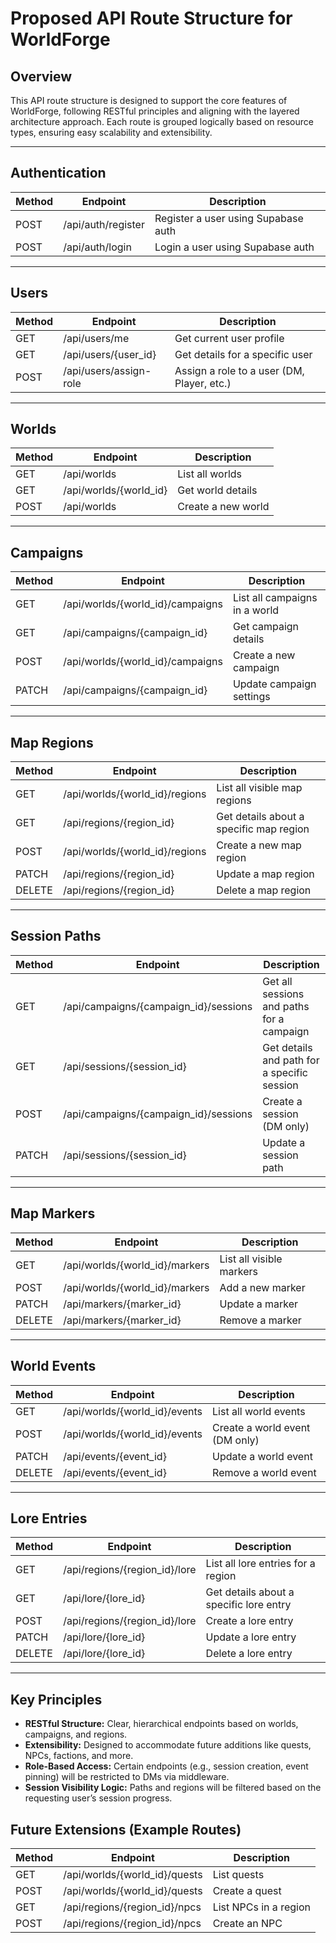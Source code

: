 # Proposed API Route Structure for WorldForge

## Overview

This API route structure is designed to support the core features of WorldForge, following RESTful principles and aligning with the layered architecture approach. Each route is grouped logically based on resource types, ensuring easy scalability and extensibility.

---

## Authentication

| Method | Endpoint          | Description                         |
| ------ | ----------------- | ----------------------------------- |
| POST   | /api/auth/register| Register a user using Supabase auth |
| POST   | /api/auth/login   | Login a user using Supabase auth    |

---

## Users

| Method | Endpoint               | Description                                |
| ------ | ---------------------- | ------------------------------------------ |
| GET    | /api/users/me          | Get current user profile                   |
| GET    | /api/users/{user_id}   | Get details for a specific user            |
| POST   | /api/users/assign-role | Assign a role to a user (DM, Player, etc.) |

---

## Worlds

| Method | Endpoint               | Description        |
| ------ | ---------------------- | ------------------ |
| GET    | /api/worlds            | List all worlds    |
| GET    | /api/worlds/{world_id} | Get world details  |
| POST   | /api/worlds            | Create a new world |

---

## Campaigns

| Method | Endpoint                         | Description                   |
| ------ | -------------------------------- | ----------------------------- |
| GET    | /api/worlds/{world_id}/campaigns | List all campaigns in a world |
| GET    | /api/campaigns/{campaign_id}     | Get campaign details          |
| POST   | /api/worlds/{world_id}/campaigns | Create a new campaign         |
| PATCH  | /api/campaigns/{campaign_id}     | Update campaign settings      |

---

## Map Regions

| Method | Endpoint                       | Description                             |
| ------ | ------------------------------ | --------------------------------------- |
| GET    | /api/worlds/{world_id}/regions | List all visible map regions            |
| GET    | /api/regions/{region_id}       | Get details about a specific map region |
| POST   | /api/worlds/{world_id}/regions | Create a new map region                 |
| PATCH  | /api/regions/{region_id}       | Update a map region                     |
| DELETE | /api/regions/{region_id}       | Delete a map region                     |

---

## Session Paths

| Method | Endpoint                              | Description                                 |
| ------ | ------------------------------------- | ------------------------------------------- |
| GET    | /api/campaigns/{campaign_id}/sessions | Get all sessions and paths for a campaign   |
| GET    | /api/sessions/{session_id}            | Get details and path for a specific session |
| POST   | /api/campaigns/{campaign_id}/sessions | Create a session (DM only)                  |
| PATCH  | /api/sessions/{session_id}            | Update a session path                       |

---

## Map Markers

| Method | Endpoint                       | Description              |
| ------ | ------------------------------ | ------------------------ |
| GET    | /api/worlds/{world_id}/markers | List all visible markers |
| POST   | /api/worlds/{world_id}/markers | Add a new marker         |
| PATCH  | /api/markers/{marker_id}       | Update a marker          |
| DELETE | /api/markers/{marker_id}       | Remove a marker          |

---

## World Events

| Method | Endpoint                      | Description                    |
| ------ | ----------------------------- | ------------------------------ |
| GET    | /api/worlds/{world_id}/events | List all world events          |
| POST   | /api/worlds/{world_id}/events | Create a world event (DM only) |
| PATCH  | /api/events/{event_id}        | Update a world event           |
| DELETE | /api/events/{event_id}        | Remove a world event           |

---

## Lore Entries

| Method | Endpoint                      | Description                             |
| ------ | ----------------------------- | --------------------------------------- |
| GET    | /api/regions/{region_id}/lore | List all lore entries for a region      |
| GET    | /api/lore/{lore_id}           | Get details about a specific lore entry |
| POST   | /api/regions/{region_id}/lore | Create a lore entry                     |
| PATCH  | /api/lore/{lore_id}           | Update a lore entry                     |
| DELETE | /api/lore/{lore_id}           | Delete a lore entry                     |

---

## Key Principles

- **RESTful Structure:** Clear, hierarchical endpoints based on worlds, campaigns, and regions.
- **Extensibility:** Designed to accommodate future additions like quests, NPCs, factions, and more.
- **Role-Based Access:** Certain endpoints (e.g., session creation, event pinning) will be restricted to DMs via middleware.
- **Session Visibility Logic:** Paths and regions will be filtered based on the requesting user’s session progress.

## Future Extensions (Example Routes)

| Method | Endpoint                      | Description           |
| ------ | ----------------------------- | --------------------- |
| GET    | /api/worlds/{world_id}/quests | List quests           |
| POST   | /api/worlds/{world_id}/quests | Create a quest        |
| GET    | /api/regions/{region_id}/npcs | List NPCs in a region |
| POST   | /api/regions/{region_id}/npcs | Create an NPC         |
